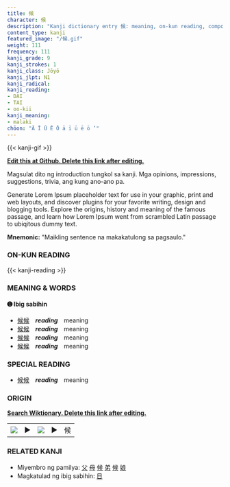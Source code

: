 ```yaml
---
title: 候
character: 候
description: "Kanji dictionary entry 候: meaning, on-kun reading, compounds, origin, related kanji"
content_type: kanji
featured_image: "/候.gif"
weight: 111
frequency: 111
kanji_grade: 9
kanji_strokes: 1
kanji_class: Jōyō
kanji_jlpt: N1
kanji_radical: 
kanji_reading: 
- DAI
- TAI
- oo-kii
kanji_meaning:
- malaki
chōon: "Ā Ī Ū Ē Ō ā ī ū ē ō ’"
---
```

[//]: # (Don't edit the line below. Kanji animated GIF code is automatically generated.)
{{< kanji-gif >}}

[//]: # (Edit below this line.)

**[Edit this at Github. Delete this link after editing.](https://github.com/tim0g/tim/tree/main/content/kanji/候/index.md)**

Magsulat dito ng introduction tungkol sa kanji. Mga opinions, impressions, suggestions, trivia, ang kung ano-ano pa.

Generate Lorem Ipsum placeholder text for use in your graphic, print and web layouts, and discover plugins for your favorite writing, design and blogging tools. Explore the origins, history and meaning of the famous passage, and learn how Lorem Ipsum went from scrambled Latin passage to ubiqitous dummy text.
 
**Mnemonic:** "Maikling sentence na makakatulong sa pagsaulo."

### ON-KUN READING

[//]: # (Don't edit the line below. ON-KUN READING code is automatically generated.)
{{< kanji-reading >}}

### MEANING & WORDS

#### ➊ **Ibig sabihin**
  - [候](../候)[候](../候)　***reading***　meaning
  - [候](../候)[候](../候)　***reading***　meaning
  - [候](../候)[候](../候)　***reading***　meaning
  - [候](../候)[候](../候)　***reading***　meaning

### SPECIAL READING
  - [候](../候)[候](../候)　***reading***　meaning

### ORIGIN

**[Search Wiktionary. Delete this link after editing.](https://wiktionary.org/wiki/候)**
<table class="kanji-table"><tr><td>
<img src="60px-候-bronze.svg.png">
</td><td>▶</td><td>
<img src="60px-候-oracle.svg.png">
</td><td>▶</td>
<td class="kanji-origin">候</td>
</tr></table>

### RELATED KANJI
- Miyembro ng pamilya: [父](../父) [母](../母) [候](../候) [弟](../弟) [候](../候) [娘](../娘)
- Magkatulad ng ibig sabihin: [日](../日)
